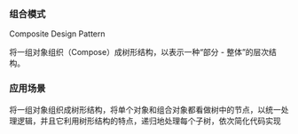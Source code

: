### 组合模式

Composite Design Pattern

将一组对象组织（Compose）成树形结构，以表示一种“部分 - 整体”的层次结构。



### 应用场景

将一组对象组织成树形结构，将单个对象和组合对象都看做树中的节点，以统一处理逻辑，并且它利用树形结构的特点，递归地处理每个子树，依次简化代码实现